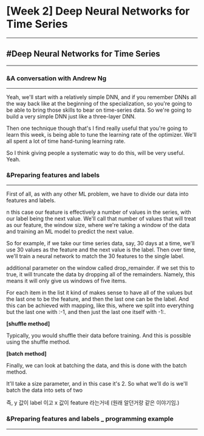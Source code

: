 # [Week 2] Deep Neural Networks for Time Series

---

## #Deep Neural Networks for Time Series

---

### &A conversation with Andrew Ng

---

Yeah, we'll start with a relatively simple DNN, and if you remember DNNs all the way back like at the beginning of the specialization, so you're going to be able to bring those skills to bear on time-series data. So we're going to build a very simple DNN just like a three-layer DNN.

Then one technique though that's I find really useful that you're going to learn this week, is being able to tune the learning rate of the optimizer. We'll all spent a lot of time hand-tuning learning rate.

So I think giving people a systematic way to do this, will be very useful. Yeah.

### &Preparing features and labels

---

First of all, as with any other ML problem, we have to divide our data into features and labels.

n this case our feature is effectively a number of values in the series, with our label being the next value. We'll call that number of values that will treat as our feature, the window size, where we're taking a window of the data and training an ML model to predict the next value.

So for example, if we take our time series data, say, 30 days at a time, we'll use 30 values as the feature and the next value is the label. Then over time, we'll train a neural network to match the 30 features to the single label.

additional parameter on the window called drop_remainder. if we set this to true, it will truncate the data by dropping all of the remainders. Namely, this means it will only give us windows of five items.

For each item in the list it kind of makes sense to have all of the values but the last one to be the feature, and then the last one can be the label. And this can be achieved with mapping, like this, where we split into everything but the last one with :-1, and then just the last one itself with -1:.

**[shuffle method]**

Typically, you would shuffle their data before training. And this is possible using the shuffle method.

**[batch method]**

Finally, we can look at batching the data, and this is done with the batch method.

It'll take a size parameter, and in this case it's 2. So what we'll do is we'll batch the data into sets of two

즉, y 값이 label 이고 x 값이 feature 라는거네 (원래 알던거랑 같은 이야기임.)

### &Preparing features and labels _ programming example

---